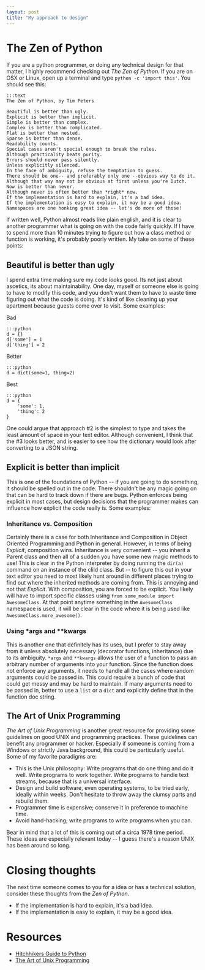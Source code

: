 ```yaml
---
layout: post
title: "My approach to design"
---
```


# The Zen of Python

If you are a python programmer, or doing any technical design for that matter, I highly recommend checking out *The Zen of Python*.  If you are on OSX or Linux, open up a terminal and type `python -c 'import this'`.  You should see this:

    :::text
    The Zen of Python, by Tim Peters

    Beautiful is better than ugly.
    Explicit is better than implicit.
    Simple is better than complex.
    Complex is better than complicated.
    Flat is better than nested.
    Sparse is better than dense.
    Readability counts.
    Special cases aren't special enough to break the rules.
    Although practicality beats purity.
    Errors should never pass silently.
    Unless explicitly silenced.
    In the face of ambiguity, refuse the temptation to guess.
    There should be one-- and preferably only one --obvious way to do it.
    Although that way may not be obvious at first unless you're Dutch.
    Now is better than never.
    Although never is often better than *right* now.
    If the implementation is hard to explain, it's a bad idea.
    If the implementation is easy to explain, it may be a good idea.
    Namespaces are one honking great idea -- let's do more of those!
    
If written well, Python almost reads like plain english, and it is clear to another programmer what is going on with the code fairly quickly.  If I have to spend more than 10 minutes trying to figure out how a class method or function is working, it's probably poorly written.  My take on some of these points:

## Beautiful is better than ugly

I spend extra time making sure my code *looks* good.  Its not just about ascetics, its about maintainability.  One day, myself or someone else is going to have to modify this code, and you don't want them to have to waste time figuring out what the code is doing.  It's kind of like cleaning up your apartment because guests come over to visit.  Some examples:

Bad
    
    :::python
    d = {}
    d['some'] = 1
    d['thing'] = 2
    
Better

    :::python
    d = dict(some=1, thing=2)

Best

    :::python
    d = {
        'some': 1,
        'thing': 2
    }

One could argue that approach #2 is the simplest to type and takes the least amount of space in your text editor.  Although convenient, I think that the #3 looks better, and is easier to see how the dictionary would look after converting to a JSON string.

## Explicit is better than implicit

This is one of the foundations of Python -- if you are going to do something, it should be spelled out in the code.  There shouldn't be any magic going on that can be hard to track down if there are bugs.  Python enforces being explicit in most cases, but design decisions that the programmer makes can influence how explicit the code really is.  Some examples:

### Inheritance vs. Composition

Certainly there is a case for both Inheritance and Composition in Object Oriented Programming and Python in general.  However, in terms of being *Explicit*, composition wins.  Inheritance is very convenient -- you inherit a Parent class and then all of a sudden you have some new magic methods to use!  This is clear in the Python interpreter by doing running the `dir(a)` command on an instance of the clild class.  But -- to figure this out in your text editor you need to most likely hunt around in different places trying to find out where the inherited methods are coming from.  This is annoying and not that *Explicit*.  With composition, you are forced to be explicit.  You likely will have to import specific classes using `from some_module import AwesomeClass`.  At that point anytime something in the `AwesomeClass` namespace is used, it will be clear in the code where it is being used like `AwesomeClass.more_awesome()`.

### Using *args and **kwargs

This is another one that definitely has its uses, but I prefer to stay away from it unless absolutely necessary (decorator functions, inheritance) due to its ambiguity.  `*args` and `**kwargs` allows the user of a function to pass an arbitrary number of arguments into your function.  Since the function does not enforce any arguments, it needs to handle all the cases where random arguments could be passed in.  This could require a bunch of code that could get messy and may be hard to maintain.  If many arguments need to be passed in, better to use a `list` or a `dict` and explicitly define that in the function doc string.

## The Art of Unix Programming

*The Art of Unix Programming* is another great resource for providing some guidelines on good UNIX and programming practices.  These guidelines can benefit any programmer or hacker.  Especially if someone is coming from a Windows or strictly Java background, this could be particularly useful.  Some of my favorite paradigms are:

- This is the Unix philosophy: Write programs that do one thing and do it well. Write programs to work together. Write programs to handle text streams, because that is a universal interface.
- Design and build software, even operating systems, to be tried early, ideally within weeks. Don't hesitate to throw away the clumsy parts and rebuild them.
- Programmer time is expensive; conserve it in preference to machine time.
- Avoid hand-hacking; write programs to write programs when you can.

Bear in mind that a lot of this is coming out of a circa 1978 time period.  These ideas are especially relevant today -- I guess there's a reason UNIX has been around so long.

# Closing thoughts

The next time someone comes to you for a idea or has a technical solution, consider these thoughts from the *Zen of Python*.

- If the implementation is hard to explain, it's a bad idea.
- If the implementation is easy to explain, it may be a good idea.

# Resources

- [Hitchhikers Guide to Python](http://docs.python-guide.org/en/latest/)
- [The Art of Unix Programming](http://www.catb.org/esr/writings/taoup/html/)
